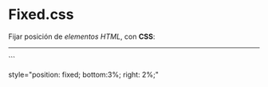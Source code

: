 # Fixed.css
Fijar posición de *elementos HTML*, con **CSS**: 

<hr>
```

style="position: fixed; bottom:3%; right: 2%;"

```
